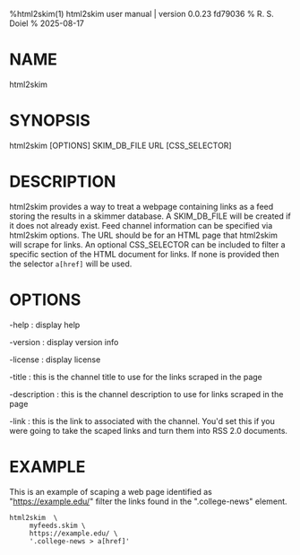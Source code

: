 %html2skim(1) html2skim user manual | version 0.0.23 fd79036
% R. S. Doiel
% 2025-08-17

# NAME 

html2skim

# SYNOPSIS

html2skim [OPTIONS] SKIM_DB_FILE URL [CSS_SELECTOR]

# DESCRIPTION

html2skim provides a way to treat a webpage containing links as a feed
storing the results in a skimmer database. A SKIM_DB_FILE will be
created if it does not already exist. Feed channel information can
be specified via html2skim options. The URL should be for an 
HTML page that html2skim will scrape for links. An optional
CSS_SELECTOR can be included to filter a specific section of the
HTML document for links. If none is provided then the selector
`a[href]` will be used.

# OPTIONS

-help
: display help

-version
: display version info

-license
: display license

-title
: this is the channel title to use for the links scraped in the page

-description
: this is the channel description to use for links scraped in the page

-link
: this is the link to associated with the channel. You'd set this if
you were going to take the scaped links and turn them into RSS 2.0
documents.

# EXAMPLE

This is an example of scaping a web page identified
as "https://example.edu/" filter the links found in the 
".college-news" element.

~~~
html2skim  \
     myfeeds.skim \
	 https://example.edu/ \
     '.college-news > a[href]'
~~~


